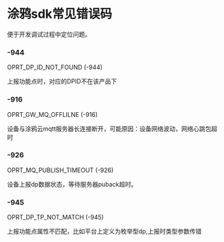 # 涂鸦sdk常见错误码

便于开发调试过程中定位问题。

### -944
OPRT_DP_ID_NOT_FOUND                (-944)

上报功能点时，对应的DPID不在该产品下
### -916
OPRT_GW_MQ_OFFLILNE                 (-916)

设备与涂鸦云mqtt服务器长连接断开，可能原因：设备网络波动，网络心跳包超时
### -926
OPRT_MQ_PUBLISH_TIMEOUT             (-926)

设备上报dp数据状态，等待服务器puback超时。

### -945
OPRT_DP_TP_NOT_MATCH                (-945)

上报功能点属性不匹配，比如平台上定义为枚举型dp,上报时类型参数传错